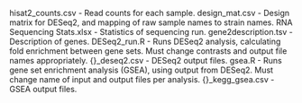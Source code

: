 hisat2_counts.csv - Read counts for each sample.
design_mat.csv - Design matrix for DESeq2, and mapping of raw sample names to strain names.
RNA Sequencing Stats.xlsx - Statistics of sequencing run.
gene2description.tsv - Description of genes.
DESeq2_run.R - Runs DESeq2 analysis, calculating fold enrichment between gene sets. Must change contrasts and output file names appropriately.
{}_deseq2.csv - DESeq2 output files.
gsea.R - Runs gene set enrichment analysis (GSEA), using output from DESeq2. Must change name of input and output files per analysis.
{}_kegg_gsea.csv - GSEA output files.